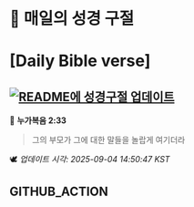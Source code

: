 # 🙏 매일의 성경 구절
# [Daily Bible verse]
## [![README에 성경구절 업데이트](https://github.com/DONGSUKA/first_test/actions/workflows/update-readme-bible.yml/badge.svg)](https://github.com/DONGSUKA/first_test/actions/workflows/update-readme-bible.yml)
<!-- START_BIBLE_VERSE -->
📖 **누가복음 2:33**
> 그의 부모가 그에 대한 말들을 놀랍게 여기더라

🕊️ _업데이트 시각: 2025-09-04 14:50:47 KST_
  <!-- END_BIBLE_VERSE -->
## GITHUB_ACTION
